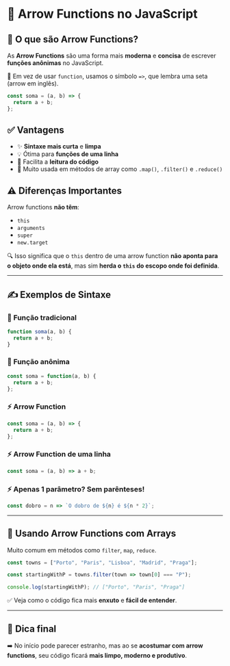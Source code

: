 # 🚀 Arrow Functions no JavaScript

## 🧐 O que são Arrow Functions?

As **Arrow Functions** são uma forma mais **moderna** e **concisa** de escrever **funções anônimas** no JavaScript.

📌 Em vez de usar `function`, usamos o símbolo `=>`, que lembra uma seta (arrow em inglês).

```js
const soma = (a, b) => {
  return a + b;
};
```

## ✅ Vantagens

- ✨ **Sintaxe mais curta** e **limpa**
- 💡 Ótima para **funções de uma linha**
- 📖 Facilita a **leitura do código**
- 🚀 Muito usada em métodos de array como `.map()`, `.filter()` e `.reduce()`

## ⚠️ Diferenças Importantes

Arrow functions **não têm**:
- `this`
- `arguments`
- `super`
- `new.target`

🔍 Isso significa que o `this` dentro de uma arrow function **não aponta para o objeto onde ela está**, mas sim **herda o `this` do escopo onde foi definida**.

---

## ✍️ Exemplos de Sintaxe

### 🧪 Função tradicional

```js
function soma(a, b) {
  return a + b;
}
```

### 🔁 Função anônima

```js
const soma = function(a, b) {
  return a + b;
};
```

### ⚡ Arrow Function

```js
const soma = (a, b) => {
  return a + b;
};
```

### ⚡ Arrow Function de uma linha

```js
const soma = (a, b) => a + b;
```

### ⚡ Apenas 1 parâmetro? Sem parênteses!

```js
const dobro = n => `O dobro de ${n} é ${n * 2}`;
```

---

## 🔧 Usando Arrow Functions com Arrays

Muito comum em métodos como `filter`, `map`, `reduce`.

```js
const towns = ["Porto", "Paris", "Lisboa", "Madrid", "Praga"];

const startingWithP = towns.filter(town => town[0] === "P");

console.log(startingWithP); // ["Porto", "Paris", "Praga"]
```

✅ Veja como o código fica mais **enxuto** e **fácil de entender**.

---

## 🧠 Dica final

➡️ No início pode parecer estranho, mas ao se **acostumar com arrow functions**, seu código ficará **mais limpo, moderno e produtivo**.
